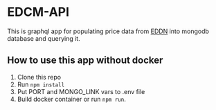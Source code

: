 # EDCM-API
This is graphql app for populating price data from [EDDN](https://github.com/EDCD/EDDN) into mongodb database and querying it.

<a name="usage"></a>
## How to use this app without docker
  1. Clone this repo
  2. Run ```npm install```
  3. Put PORT and MONGO_LINK vars to .env file
  4. Build docker container or run ```npm run```. 

